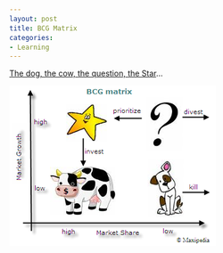 ```yaml
---
layout: post
title: BCG Matrix
categories:
- Learning
---
```



[The dog, the cow, the question, the Star](http://www.valuebasedmanagement.net/methods_bcgmatrix.html)...

![](/img/BCG_Matrix.png)
